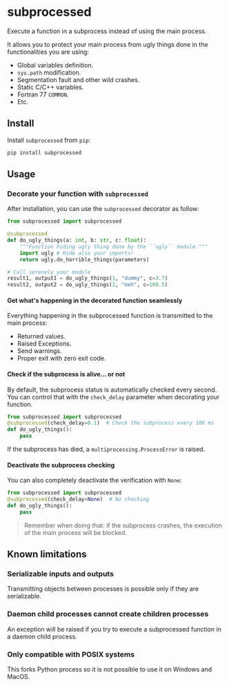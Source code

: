 # subprocessed

Execute a function in a subprocess instead of using the main process.

It allows you to protect your main process from ugly things done in the
functionalities you are using:
- Global variables definition.
- `sys.path` modification.
- Segmentation fault and other wild crashes.
- Static C/C++ variables.
- Fortran 77 `COMMON`.
- Etc.

## Install

Install `subprocessed` from `pip`:
```sh
pip install subprocessed
```

## Usage

### Decorate your function with `subprocessed`

After installation, you can use the `subprocessed` decorator as follow:
```python
from subprocessed import subprocessed

@subprocessed
def do_ugly_things(a: int, b: str, c: float):
    """Function hiding ugly thing done by the ``ugly`` module."""
    import ugly # Hide also your imports!
    return ugly.do_horrible_things(parameters)

# Call serenely your module
result1, output1 = do_ugly_things(1, "dummy", c=3.7)
result2, output2 = do_ugly_things(2, "meh", c=100.5)
```

#### Get what's happening in the decorated function seamlessly

Everything happening in the subprocessed function is transmitted to the main
process:
- Returned values.
- Raised Exceptions.
- Send warnings.
- Proper exit with zero exit code.

#### Check if the subprocess is alive... or not

By default, the subprocess status is automatically checked every second.
You can control that with the `check_delay` parameter when decorating your
function.

```python
from subprocessed import subprocessed
@subprocessed(check_delay=0.1)  # Check the subprocess every 100 ms
def do_ugly_things():
    pass
```

If the subprocess has died, a `multiprocessing.ProcessError` is raised.

#### Deactivate the subprocess checking

You can also completely deactivate the verification with `None`:

```python
from subprocessed import subprocessed
@subprocessed(check_delay=None)  # No checking
def do_ugly_things():
    pass
```

> Remember when doing that: if the subprocess crashes, the execution of the main
> process will be blocked.

## Known limitations

### Serializable inputs and outputs

Transmitting objects between processes is possible only if they are serializable.

### Daemon child processes cannot create children processes

An exception will be raised if you try to execute a subprocessed function in a
daemon child process.

### Only compatible with POSIX systems

This forks Python process so it is not possible to use it on Windows and MacOS.
